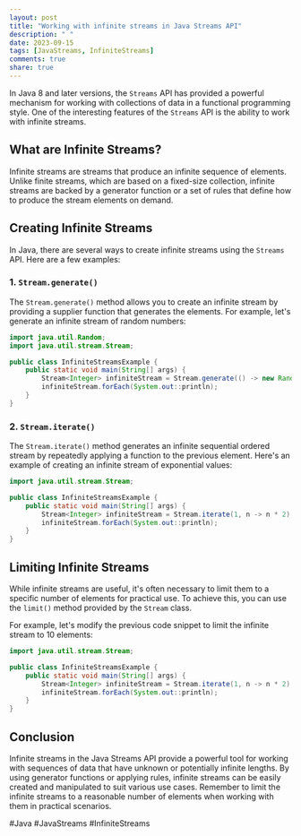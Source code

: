 ```yaml
---
layout: post
title: "Working with infinite streams in Java Streams API"
description: " "
date: 2023-09-15
tags: [JavaStreams, InfiniteStreams]
comments: true
share: true
---
```


In Java 8 and later versions, the `Streams` API has provided a powerful mechanism for working with collections of data in a functional programming style. One of the interesting features of the `Streams` API is the ability to work with infinite streams. 

## What are Infinite Streams?

Infinite streams are streams that produce an infinite sequence of elements. Unlike finite streams, which are based on a fixed-size collection, infinite streams are backed by a generator function or a set of rules that define how to produce the stream elements on demand. 

## Creating Infinite Streams

In Java, there are several ways to create infinite streams using the `Streams` API. Here are a few examples:

### 1. `Stream.generate()`

The `Stream.generate()` method allows you to create an infinite stream by providing a supplier function that generates the elements. For example, let's generate an infinite stream of random numbers:

```java
import java.util.Random;
import java.util.stream.Stream;

public class InfiniteStreamsExample {
    public static void main(String[] args) {
        Stream<Integer> infiniteStream = Stream.generate(() -> new Random().nextInt());
        infiniteStream.forEach(System.out::println);
    }
}
```

### 2. `Stream.iterate()`

The `Stream.iterate()` method generates an infinite sequential ordered stream by repeatedly applying a function to the previous element. Here's an example of creating an infinite stream of exponential values:

```java
import java.util.stream.Stream;

public class InfiniteStreamsExample {
    public static void main(String[] args) {
        Stream<Integer> infiniteStream = Stream.iterate(1, n -> n * 2);
        infiniteStream.forEach(System.out::println);
    }
}
```

## Limiting Infinite Streams

While infinite streams are useful, it's often necessary to limit them to a specific number of elements for practical use. To achieve this, you can use the `limit()` method provided by the `Stream` class. 

For example, let's modify the previous code snippet to limit the infinite stream to 10 elements:

```java
import java.util.stream.Stream;

public class InfiniteStreamsExample {
    public static void main(String[] args) {
        Stream<Integer> infiniteStream = Stream.iterate(1, n -> n * 2).limit(10);
        infiniteStream.forEach(System.out::println);
    }
}
```

## Conclusion

Infinite streams in the Java Streams API provide a powerful tool for working with sequences of data that have unknown or potentially infinite lengths. By using generator functions or applying rules, infinite streams can be easily created and manipulated to suit various use cases. Remember to limit the infinite streams to a reasonable number of elements when working with them in practical scenarios.

#Java #JavaStreams #InfiniteStreams